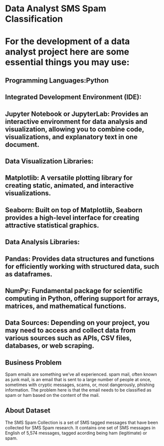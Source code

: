 # Data Analyst SMS Spam Classification
# For the development of a data analyst project here are some essential things you may use:
## Programming Languages:Python
## Integrated Development Environment (IDE): 
## Jupyter Notebook or JupyterLab: Provides an interactive environment for data analysis and visualization, allowing you to combine code, visualizations, and explanatory text in one document.
## Data Visualization Libraries: 
## Matplotlib: A versatile plotting library for creating static, animated, and interactive visualizations.
## Seaborn: Built on top of Matplotlib, Seaborn provides a high-level interface for creating attractive statistical graphics.
## Data Analysis Libraries:
## Pandas: Provides data structures and functions for efficiently working with structured data, such as dataframes.
## NumPy: Fundamental package for scientific computing in Python, offering support for arrays, matrices, and mathematical functions.
## Data Sources: Depending on your project, you may need to access and collect data from various sources such as APIs, CSV files, databases, or web scraping.
## Business Problem
Spam emails are something we’ve all experienced. spam mail, often known as junk mail, is an email that is sent to a large number of people at once, sometimes with cryptic messages, scams, or, most dangerously,  phishing information. The problem here is that the email needs to be classified as spam or ham based on the content of the mail.
## About Dataset
The SMS Spam Collection is a set of SMS tagged messages that have been collected for SMS Spam research. It contains one set of SMS messages in English of 5,574 messages, tagged acording being ham (legitimate) or spam.
